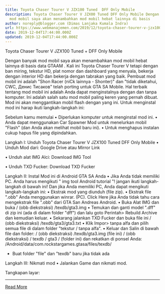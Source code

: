 ```yaml
---
title: Toyota Chaser Tourer V JZX100 Tuned  DFF Only Mobile
description: Toyota Chaser Tourer V JZX00 Tuned DFF Only Mobile Dengan banyak
  mod mobil saya akan menambahkan mod mobil hebat lainnya di basis
author: noreply@blogger.com (Dimas Lanjaka Kumala Indra)
url: https://www.webmanajemen.com/2019/12/toyota-chaser-tourer-v-jzx100-tuned-dff.html
date: 2019-12-04T17:44:00.000Z
updated: 2019-12-04T17:44:00.000Z
---
```


Toyota Chaser Tourer V JZX100 Tuned + DFF Only Mobile 



  
 
  Dengan banyak mod mobil saya akan menambahkan mod mobil hebat lainnya di basis data GTAAM .  Kali ini Toyota Chaser Tourer V tetapi dengan ban miring, tekstur HD, plat nomor dan dashboard yang menyala, bekerja dengan interior HD dan bekerja dengan tabrakan yang baik.  Pembuat mod mobil ini adalah "Shon Racer (niCk lainnya - Shonter)" dan "tidak diketahui, CWC, Денис Тисаков" telah porting untuk GTA SA Mobile.  Hal terbaik tentang mod mobil ini adalah Anda dapat menginstalnya dengan dan tanpa komputer.  Ini adalah salah satu mod mobil paling keren yang pernah dibuat.  Mod ini akan menggantikan mobil flash dengan yang ini. 
  Untuk menginstal mod ini harap ikuti langkah-langkah ini: 
 
 
  Sebelum kamu memulai 
  • Diperlukan komputer untuk menginstal mod ini. 
  • Anda dapat menggunakan Car Spawner Mod untuk menelurkan mobil "Flash" (dan Anda akan melihat mobil baru ini). 
  • Untuk menghapus instalan cukup hapus file yang dipindahkan. 
 
 
  Langkah I: Unduh Toyota Chaser Tourer V JZX100 Tuned DFF Only Mobile 
  • Unduh Mod dari: 
 Google Drive 
  atau 
 Mirror Link 
 
  • Unduh alat IMG Alci: 
 Download IMG Tool 
 
  • Unduh TXD Fucker: 
 Download TXD Fucker 
 
 
  Langkah II: Instal Mod ini di Android GTA SA Anda 
  • Jika Anda tidak memiliki PC.  Anda harus mengikuti " img tool Android tutorial "!  jangan ikuti langkah-langkah di bawah ini! 
  Dan jika Anda memiliki PC, Anda dapat mengikuti langkah-langkah ini: 
  • Ekstrak mod yang diunduh (file zip). 
  • Ekstrak file ".obb" Anda menggunakan winrar.  (PC).  Click Here jika Anda tidak tahu cara mengekstrak file ".obb" dari GTA San Andreas Android. 
  • Buka Alat IMG dan buka 
  / (obb diekstraksi) /texdb/gta3.img 
  • Temukan dan ganti model ".dff" di zip ini (ada di dalam folder "dff") dan 
  lalu goto Perintah> Rebuild Archive dan kemudian keluar. 
  • Sekarang jalankan TXD Fucker dan buka file ini 
  / (obb diekstraksi) /texdb/gta3/gta3.txt 
  • Klik Impor> tanpa alfa dan pilih semua file di dalam folder "tekstur / tanpa alfa". 
  • Keluar dan Salin di bawah file dan folder: 
  / (obb diekstraksi) /texdb/gta3.img (file ini) 
  / (obb diekstraksi) / texdb / gta3 / (folder ini) 
  dan rekatkan di ponsel Anda: 
  /Android/data/com.rockstargames.gtasa/files/texdb/ <here> 
  * Buat folder "file" dan "texdb" baru jika tidak ada 
 
 
  Langkah III: Nikmati mod 
  • Jalankan Game dan nikmati mod. 
 
 
  Tangkapan layar:<hr/> <a href="https://www.webmanajemen.com/2019/12/toyota-chaser-tourer-v-jzx100-tuned-dff.html" rel="follow" class="button" id="read-more">Read More</a>